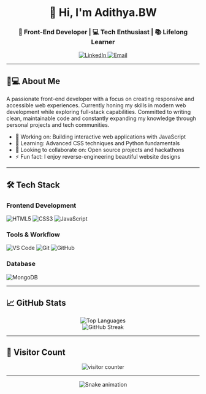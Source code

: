 <h1 align="center">👋 Hi, I'm Adithya.BW</h1>
<h3 align="center">🚀 Front-End Developer | 💻 Tech Enthusiast | 📚 Lifelong Learner</h3>

<p align="center">
  <a href="https://linkedin.com/in/adithya-venkat-kumar-bw-520062231" target="_blank">
    <img src="https://img.shields.io/badge/LinkedIn-0077B5?style=for-the-badge&logo=linkedin&logoColor=white" alt="LinkedIn"/>
  </a>
  <a href="mailto:adithyavenkata.ravuri@gmail.com">
    <img src="https://img.shields.io/badge/Gmail-D14836?style=for-the-badge&logo=gmail&logoColor=white" alt="Email"/>
  </a>
</p>

---

## 🧑💻 About Me

<p>A passionate front-end developer with a focus on creating responsive and accessible web experiences. Currently honing my skills in modern web development while exploring full-stack capabilities. Committed to writing clean, maintainable code and constantly expanding my knowledge through personal projects and tech communities.</p>

- 🔭 Working on: Building interactive web applications with JavaScript
- 🌱 Learning: Advanced CSS techniques and Python fundamentals
- 👯 Looking to collaborate on: Open source projects and hackathons
- ⚡ Fun fact: I enjoy reverse-engineering beautiful website designs

---

## 🛠 Tech Stack

### Frontend Development
![HTML5](https://img.shields.io/badge/HTML5-E34F26?style=for-the-badge&logo=html5&logoColor=white)
![CSS3](https://img.shields.io/badge/CSS3-1572B6?style=for-the-badge&logo=css3&logoColor=white)
![JavaScript](https://img.shields.io/badge/JavaScript-F7DF1E?style=for-the-badge&logo=javascript&logoColor=black)

### Tools & Workflow
![VS Code](https://img.shields.io/badge/VS_Code-007ACC?style=for-the-badge&logo=visual-studio-code&logoColor=white)
![Git](https://img.shields.io/badge/Git-F05032?style=for-the-badge&logo=git&logoColor=white)
![GitHub](https://img.shields.io/badge/GitHub-181717?style=for-the-badge&logo=github&logoColor=white)

### Database
![MongoDB](https://img.shields.io/badge/MongoDB-47A248?style=for-the-badge&logo=mongodb&logoColor=white)

---

## 📈 GitHub Stats

<p align="center">
  <img src="https://github-readme-stats.vercel.app/api/top-langs?username=YourUsername&show_icons=true&locale=en&layout=compact&theme=radical" alt="Top Languages" />
  <br>
  <img src="https://github-readme-streak-stats.herokuapp.com/?user=YourUsername&theme=radical" alt="GitHub Streak" />
</p>

---

## 👀 Visitor Count

<p align="center"> 
  <img src="https://komarev.com/ghpvc/?username=YourUsername&label=Profile+Views&color=dc143c&style=flat" alt="visitor counter" />
</p>

---

<p align="center">
  <img src="https://github.com/YourUsername/YourUsername/raw/output/github-contribution-grid-snake.svg" alt="Snake animation" />
</p>